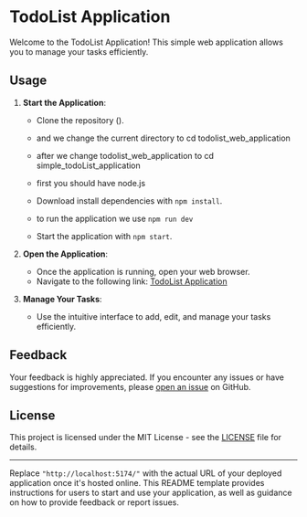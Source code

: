# TodoList Application

Welcome to the TodoList Application! This simple web application allows you to manage your tasks efficiently.

## Usage

1. **Start the Application**: 
   - Clone the repository ().
   - and we change the current directory to cd todolist_web_application
   - after we change todolist_web_application to cd simple_todoList_application
   - first you should have node.js
   
   - Download install dependencies with `npm install`.
   - to run the application we use `npm run dev`
   - Start the application with `npm start`.
   
2. **Open the Application**:
   - Once the application is running, open your web browser.
   - Navigate to the following link: [TodoList Application](http://localhost:5174/)
   
3. **Manage Your Tasks**:
   - Use the intuitive interface to add, edit, and manage your tasks efficiently.
   
## Feedback
Your feedback is highly appreciated. If you encounter any issues or have suggestions for improvements, please [open an issue](https://github.com/your-username/todoList-application/issues) on GitHub.

## License
This project is licensed under the MIT License - see the [LICENSE](LICENSE) file for details.

---

Replace `"http://localhost:5174/"` with the actual URL of your deployed application once it's hosted online. This README template provides instructions for users to start and use your application, as well as guidance on how to provide feedback or report issues.
